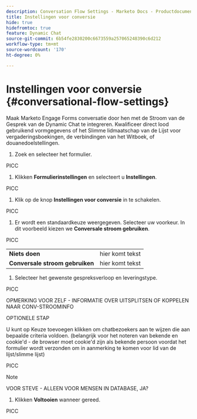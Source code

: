 ```yaml
---
description: Conversation Flow Settings - Marketo Docs - Productdocumentatie
title: Instellingen voor conversie
hide: true
hidefromtoc: true
feature: Dynamic Chat
source-git-commit: 6b54fe2830200c6673559a257065248390c6d212
workflow-type: tm+mt
source-wordcount: '170'
ht-degree: 0%

---
```


# Instellingen voor conversie {#conversational-flow-settings}

Maak Marketo Engage Forms conversatie door hen met de Stroom van de Gesprek van de Dynamic Chat te integreren. Kwalificeer direct lood gebruikend vormgegevens of het Slimme lidmaatschap van de Lijst voor vergaderingsboekingen, de verbindingen van het Witboek, of douanedoelstellingen.

1. Zoek en selecteer het formulier.

PICC

1. Klikken **Formulierinstellingen** en selecteert u **Instellingen**.

PICC

1. Klik op de knop **Instellingen voor conversie** in te schakelen.

PICC

1. Er wordt een standaardkeuze weergegeven. Selecteer uw voorkeur. In dit voorbeeld kiezen we **Conversale stroom gebruiken**.

PICC

<table style="table-layout:auto"> 
 <tbody> 
  <tr> 
   <td><b>Niets doen</b></td> 
   <td>hier komt tekst</td>
  </tr> 
  <tr> 
   <td><b>Conversale stroom gebruiken</b></td> 
   <td>hier komt tekst</td>
  </tr>
 </tbody> 
</table>

1. Selecteer het gewenste gespreksverloop en leveringstype.

PICC

OPMERKING VOOR ZELF - INFORMATIE OVER UITSPLITSEN OF KOPPELEN NAAR CONV-STROOMINFO

OPTIONELE STAP

U kunt op Keuze toevoegen klikken om chatbezoekers aan te wijzen die aan bepaalde criteria voldoen. (belangrijk voor het noteren van bekende en cookie&#39;d - de browser moet cookie&#39;d zijn als bekende persoon voordat het formulier wordt verzonden om in aanmerking te komen voor lid van de lijst/slimme lijst)

PICC

>[!NOTE]
>
>VOOR STEVE - ALLEEN VOOR MENSEN IN DATABASE, JA?

1. Klikken **Voltooien** wanneer gereed.

PICC
